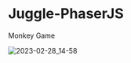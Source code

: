 # Juggle-PhaserJS
Monkey Game

![2023-02-28_14-58](https://user-images.githubusercontent.com/67952319/221860744-ebe21f9f-cd67-46c4-b103-27ca9308ae1e.png)

